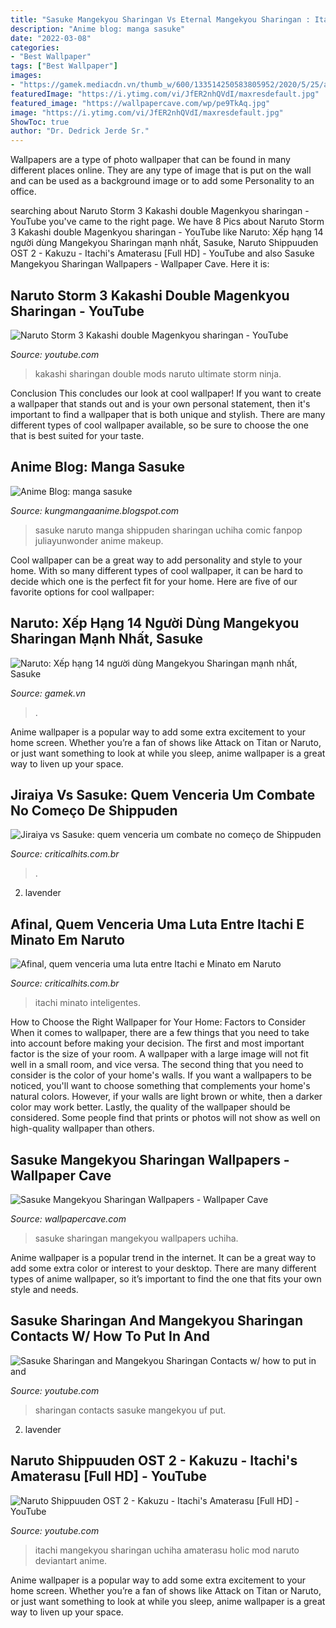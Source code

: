 ```yaml
---
title: "Sasuke Mangekyou Sharingan Vs Eternal Mangekyou Sharingan : Itachi Minato Inteligentes"
description: "Anime blog: manga sasuke"
date: "2022-03-08"
categories:
- "Best Wallpaper"
tags: ["Best Wallpaper"]
images:
- "https://gamek.mediacdn.vn/thumb_w/600/133514250583805952/2020/5/25/avata-15904184172131615721363.png"
featuredImage: "https://i.ytimg.com/vi/JfER2nhQVdI/maxresdefault.jpg"
featured_image: "https://wallpapercave.com/wp/pe9TkAq.jpg"
image: "https://i.ytimg.com/vi/JfER2nhQVdI/maxresdefault.jpg"
ShowToc: true
author: "Dr. Dedrick Jerde Sr."
---
```





Wallpapers are a type of photo wallpaper that can be found in many different places online. They are any type of image that is put on the wall and can be used as a background image or to add some Personality to an office.

	

		
searching about Naruto Storm 3 Kakashi double Magenkyou sharingan - YouTube you've came to the right page. We have 8 Pics about Naruto Storm 3 Kakashi double Magenkyou sharingan - YouTube like Naruto: Xếp hạng 14 người dùng Mangekyou Sharingan mạnh nhất, Sasuke, Naruto Shippuuden OST 2 - Kakuzu - Itachi&#039;s Amaterasu [Full HD] - YouTube and also Sasuke Mangekyou Sharingan Wallpapers - Wallpaper Cave. Here it is:
		
    
## Naruto Storm 3 Kakashi Double Magenkyou Sharingan - YouTube

<img loading=lazy src="https://i.ytimg.com/vi/JfER2nhQVdI/maxresdefault.jpg" onerror="this.onerror=null;this.src='https://tse3.mm.bing.net/th?id=OIP.mLSv2TaEc0TlZ6uIMvT6VwHaEK&amp;pid=15.1';" alt="Naruto Storm 3 Kakashi double Magenkyou sharingan - YouTube">

_Source: youtube.com_

>kakashi sharingan double mods naruto ultimate storm ninja. 

	

Conclusion
This concludes our look at cool wallpaper! If you want to create a wallpaper that stands out and is your own personal statement, then it's important to find a wallpaper that is both unique and stylish. There are many different types of cool wallpaper available, so be sure to choose the one that is best suited for your taste.

    
## Anime Blog: Manga Sasuke

<img loading=lazy src="http://1.bp.blogspot.com/-wzxU5B9SC00/TZJWbp520nI/AAAAAAAAAK4/NAlb-1Ep49U/s1600/0004-Sasuke-Shippuden-Manga-sasuke-from-naruto-shippuden-7214136-618-900.jpg" onerror="this.onerror=null;this.src='https://tse2.mm.bing.net/th?id=OIP.yOG25OhJpvA71TahJ_9yygHaKy&amp;pid=15.1';" alt="Anime Blog: manga sasuke">

_Source: kungmangaanime.blogspot.com_

>sasuke naruto manga shippuden sharingan uchiha comic fanpop juliayunwonder anime makeup. 

	

Cool wallpaper can be a great way to add personality and style to your home. With so many different types of cool wallpaper, it can be hard to decide which one is the perfect fit for your home. Here are five of our favorite options for cool wallpaper: 

    
## Naruto: Xếp Hạng 14 Người Dùng Mangekyou Sharingan Mạnh Nhất, Sasuke

<img loading=lazy src="https://gamek.mediacdn.vn/thumb_w/600/133514250583805952/2020/5/25/avata-15904184172131615721363.png" onerror="this.onerror=null;this.src='https://tse4.mm.bing.net/th?id=OIP.1Y1rpy_moF-Bsk6r4mwVuAHaDZ&amp;pid=15.1';" alt="Naruto: Xếp hạng 14 người dùng Mangekyou Sharingan mạnh nhất, Sasuke">

_Source: gamek.vn_

>. 

	

Anime wallpaper is a popular way to add some extra excitement to your home screen. Whether you’re a fan of shows like Attack on Titan or Naruto, or just want something to look at while you sleep, anime wallpaper is a great way to liven up your space.

    
## Jiraiya Vs Sasuke: Quem Venceria Um Combate No Começo De Shippuden

<img loading=lazy src="https://criticalhits.com.br/wp-content/uploads/2020/02/jiraiya-vs-sasuke.jpg" onerror="this.onerror=null;this.src='https://tse1.mm.bing.net/th?id=OIP.i8wf2DVN5O_5mOa6K_3AXwHaEM&amp;pid=15.1';" alt="Jiraiya vs Sasuke: quem venceria um combate no começo de Shippuden">

_Source: criticalhits.com.br_

>. 

	

2. lavender 

    
## Afinal, Quem Venceria Uma Luta Entre Itachi E Minato Em Naruto

<img loading=lazy src="https://criticalhits.com.br/wp-content/uploads/2020/04/minato-itachi.jpg" onerror="this.onerror=null;this.src='https://tse2.mm.bing.net/th?id=OIP.2FDFNjZDqlznwofzB_0I0wHaEK&amp;pid=15.1';" alt="Afinal, quem venceria uma luta entre Itachi e Minato em Naruto">

_Source: criticalhits.com.br_

>itachi minato inteligentes. 

	

How to Choose the Right Wallpaper for Your Home: Factors to Consider
When it comes to wallpaper, there are a few things that you need to take into account before making your decision. The first and most important factor is the size of your room. A wallpaper with a large image will not fit well in a small room, and vice versa. 
The second thing that you need to consider is the color of your home's walls. If you want a wallpapers to be noticed, you'll want to choose something that complements your home's natural colors. However, if your walls are light brown or white, then a darker color may work better. 
Lastly, the quality of the wallpaper should be considered. Some people find that prints or photos will not show as well on high-quality wallpaper than others.

    
## Sasuke Mangekyou Sharingan Wallpapers - Wallpaper Cave

<img loading=lazy src="https://wallpapercave.com/wp/pe9TkAq.jpg" onerror="this.onerror=null;this.src='https://tse2.mm.bing.net/th?id=OIP.VmIRkece1krKl6jvmAaAhAHaEK&amp;pid=15.1';" alt="Sasuke Mangekyou Sharingan Wallpapers - Wallpaper Cave">

_Source: wallpapercave.com_

>sasuke sharingan mangekyou wallpapers uchiha. 

	

Anime wallpaper is a popular trend in the internet. It can be a great way to add some extra color or interest to your desktop. There are many different types of anime wallpaper, so it’s important to find the one that fits your own style and needs.

    
## Sasuke Sharingan And Mangekyou Sharingan Contacts W/ How To Put In And

<img loading=lazy src="https://i.ytimg.com/vi/UF_pwFby8Fo/hqdefault.jpg" onerror="this.onerror=null;this.src='https://tse4.mm.bing.net/th?id=OIP.3sutFXEqUi6GT0TuzZ0WDgHaFj&amp;pid=15.1';" alt="Sasuke Sharingan and Mangekyou Sharingan Contacts w/ how to put in and">

_Source: youtube.com_

>sharingan contacts sasuke mangekyou uf put. 

	

2. lavender 

    
## Naruto Shippuuden OST 2 - Kakuzu - Itachi&#039;s Amaterasu [Full HD] - YouTube

<img loading=lazy src="http://i.ytimg.com/vi/ER21DULAlls/maxresdefault.jpg" onerror="this.onerror=null;this.src='https://tse3.mm.bing.net/th?id=OIP.M1exHtKDWlkj_ChVsnbLXwHaEK&amp;pid=15.1';" alt="Naruto Shippuuden OST 2 - Kakuzu - Itachi&#039;s Amaterasu [Full HD] - YouTube">

_Source: youtube.com_

>itachi mangekyou sharingan uchiha amaterasu holic mod naruto deviantart anime. 

	

Anime wallpaper is a popular way to add some extra excitement to your home screen. Whether you’re a fan of shows like Attack on Titan or Naruto, or just want something to look at while you sleep, anime wallpaper is a great way to liven up your space.

